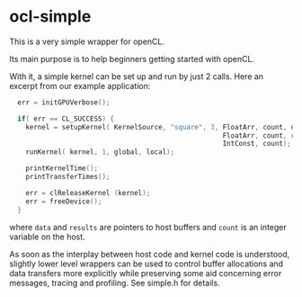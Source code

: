 # ocl-simple
This is a very simple wrapper for openCL.

Its main purpose is to help beginners getting started 
with openCL.

With it, a simple kernel can be set up and run by just 2 calls.
Here an excerpt from our example application:

```c
  err = initGPUVerbose();

  if( err == CL_SUCCESS) {
    kernel = setupKernel( KernelSource, "square", 3, FloatArr, count, data,
                                                     FloatArr, count, results,
                                                     IntConst, count);
    runKernel( kernel, 1, global, local);

    printKernelTime();
    printTransferTimes();

    err = clReleaseKernel (kernel);
    err = freeDevice();
  }
```

where `data` and `results` are pointers to host buffers and `count` is an integer variable on the host.

As soon as the interplay between host code and kernel code is understood,
slightly lower level wrappers can be used to control buffer allocations
and data transfers more explicitly while preserving some aid concerning
error messages, tracing and profiling. See simple.h for details.

